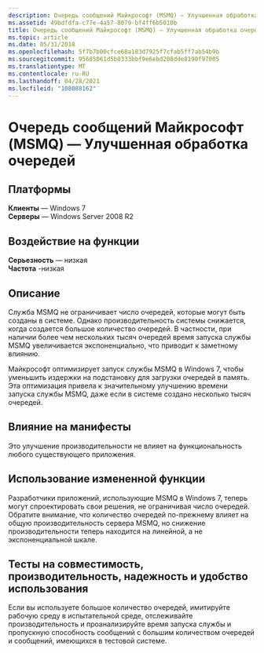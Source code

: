 ```yaml
---
description: Очередь сообщений Майкрософт (MSMQ) — Улучшенная обработка очередей
ms.assetid: 49bdfdfa-c77e-4a57-8079-bf4ff6b5010b
title: Очередь сообщений Майкрософт (MSMQ) — Улучшенная обработка очередей
ms.topic: article
ms.date: 05/31/2018
ms.openlocfilehash: 5f7b7b00cfce68a183d7925f7cfab5ff7ab54b9b
ms.sourcegitcommit: 95685061d5b0333bbf9e6ebd208dde8190f97005
ms.translationtype: MT
ms.contentlocale: ru-RU
ms.lasthandoff: 04/28/2021
ms.locfileid: "108088162"
---
```

# <a name="microsoft-message-queuing-msmq---improved-queue-handling"></a>Очередь сообщений Майкрософт (MSMQ) — Улучшенная обработка очередей

## <a name="platforms"></a>Платформы

**Клиенты** — Windows 7  
**Серверы** — Windows Server 2008 R2  









## <a name="feature-impact"></a>Воздействие на функции

 **Серьезность** — низкая  
**Частота** -низкая  





## <a name="description"></a>Описание

Служба MSMQ не ограничивает число очередей, которые могут быть созданы в системе. Однако производительность системы снижается, когда создается большое количество очередей. В частности, при наличии более чем нескольких тысяч очередей время запуска службы MSMQ увеличивается экспоненциально, что приводит к заметному влиянию.

Майкрософт оптимизирует запуск службы MSMQ в Windows 7, чтобы уменьшить издержки на подстановку для загрузки очередей в память. Эта оптимизация привела к значительному улучшению времени запуска службы MSMQ, даже если в системе создано несколько тысяч очередей.

## <a name="manifestation-of-impact"></a>Влияние на манифесты

Это улучшение производительности не влияет на функциональность любого существующего приложения.

## <a name="leveraging-the-changed-feature"></a>Использование измененной функции

Разработчики приложений, использующие MSMQ в Windows 7, теперь могут спроектировать свои решения, не ограничивая число очередей. Обратите внимание, что количество очередей по-прежнему влияет на общую производительность сервера MSMQ, но снижение производительности теперь находится на линейной, а не экспоненциальной шкале.

## <a name="compatibility-performance-reliability-and-usability-tests"></a>Тесты на совместимость, производительность, надежность и удобство использования

Если вы используете большое количество очередей, имитируйте рабочую среду в испытательной среде, отслеживайте производительность и проанализируйте время запуска службы и пропускную способность сообщений с большим количеством очередей и сообщений, имеющихся в тестовой системе.

 

 




